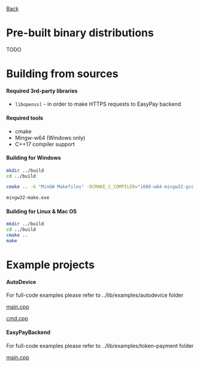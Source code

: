 [Back](../README.md)

# Pre-built binary distributions

TODO

# Building from sources

#### Required 3rd-party libraries

* `libopenssl` - in order to make HTTPS requests to EasyPay backend

#### Required tools

* cmake
* Mingw-w64 (Windows only)
* C++17 compiler support

#### Building for Windows
```bash
mkdir ../build
cd ../build

cmake .. -G "MinGW Makefiles" -DCMAKE_C_COMPILER="i686-w64-mingw32-gcc.exe" -DCMAKE_CXX_COMPILER="i686-w64-mingw32-g++.exe" -DCMAKE_MAKE_PROGRAM="mingw32-make.exe"

mingw32-make.exe
```

#### Building for Linux & Mac OS

```bash
mkdir ../build
cd ../build
cmake ..
make
```

# Example projects

#### AutoDevice

For full-code examples please refer to ../lib/examples/autodevice folder

[main.cpp](../examples/autodevice/main.cpp)

[cmd.cpp](../examples/autodevice/cmd.cpp)

#### EasyPayBackend

For full-code examples please refer to ../lib/examples/token-payment folder

[main.cpp](../examples/token-payment/main.cpp)